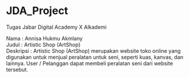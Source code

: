 # JDA_Project
Tugas Jabar Digital Academy X Alkademi <br />

Nama		  : Annisa Hukmu Akmlany <br />
Judul	  	: Artistic Shop (ArtShop) <br />
Deskripsi	: Artistic Shop (ArtShop) merupakan website toko online yang digunakan untuk menjual peralatan untuk seni, seperti kuas, kanvas, dan lainnya. User / Pelanggan dapat membeli peralatan seni dari website tersebut. 
